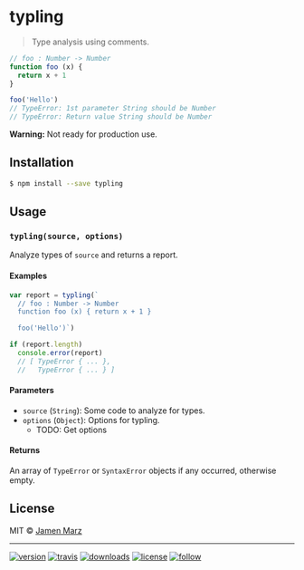 # typling

> Type analysis using comments.

```js
// foo : Number -> Number
function foo (x) {
  return x + 1
}

foo('Hello')
// TypeError: 1st parameter String should be Number
// TypeError: Return value String should be Number
```

**Warning:** Not ready for production use.

## Installation

```sh
$ npm install --save typling
```

## Usage

### `typling(source, options)`

Analyze types of `source` and returns a report.

#### Examples

```js
var report = typling(`
  // foo : Number -> Number
  function foo (x) { return x + 1 }  

  foo('Hello')`)

if (report.length)
  console.error(report)
  // [ TypeError { ... },
  //   TypeError { ... } ]
```

#### Parameters

  - `source` (`String`): Some code to analyze for types.
  - `options` (`Object`): Options for typling.
    - TODO: Get options

#### Returns

An array of `TypeError` or `SyntaxError` objects if any occurred, otherwise empty.

## License

MIT © [Jamen Marz](https://git.io/jamen)

---

[![version](https://img.shields.io/npm/v/typling.svg?style=flat-square)][package] [![travis](https://img.shields.io/travis/jamen/typling.svg?style=flat-square)](https://travis-ci.org/jamen/typling) [![downloads](https://img.shields.io/npm/dt/typling.svg?style=flat-square)][package] [![license](https://img.shields.io/npm/l/express.svg?style=flat-square)][package] [![follow](https://img.shields.io/github/followers/jamen.svg?style=social&label=Follow)](https://github.com/jamen)

[package]: https://npmjs.org/package/typling
